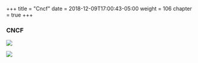 +++
title = "Cncf"
date = 2018-12-09T17:00:43-05:00
weight = 106
chapter = true
+++

### CNCF

![](/images/cncf-landscape.png)


![](/images/graduated.png)
